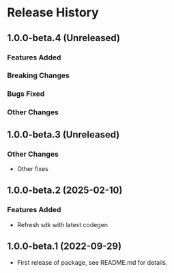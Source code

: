 # Release History

## 1.0.0-beta.4 (Unreleased)

### Features Added

### Breaking Changes

### Bugs Fixed

### Other Changes

## 1.0.0-beta.3 (Unreleased)

### Other Changes

  - Other fixes

## 1.0.0-beta.2 (2025-02-10)

### Features Added

- Refresh sdk with latest codegen

## 1.0.0-beta.1 (2022-09-29)

- First release of package, see README.md for details.
